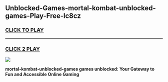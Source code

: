 
## Unblocked-Games-mortal-kombat-unblocked-games-Play-Free-lc8cz
<h3>
<a href="https://premium76.site?title=mortal-kombat-unblocked-games&ref=17A">CLICK TO PLAY</a></h3>
<hr>

<h3>
<a href="https://premium76.site?title=mortal-kombat-unblocked-games&ref=17A">CLICK 2 PLAY</a>
  
</h3>

<a href="https://premium76.site?title=mortal-kombat-unblocked-games&ref=17A"><img src="https://clearcache.store/games.png"></a>


**mortal-kombat-unblocked-games games unblocked: Your Gateway to Fun and Accessible Online Gaming**
